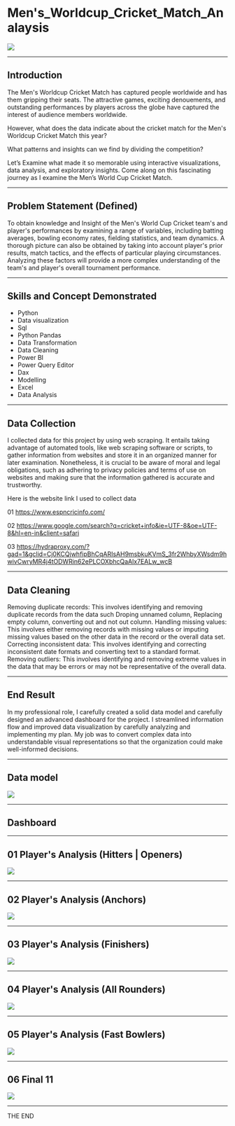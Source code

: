 

# Men's_Worldcup_Cricket_Match_Analaysis
![](https://github.com/Danush-US/Mens_Cricket_Worldcup_Analysis/blob/main/men's%20cricket%20worldcup%20logo.jpg)


___

## Introduction
The Men's Worldcup Cricket Match has captured people worldwide and has them gripping their seats. The attractive games, exciting denouements, and outstanding performances by players across the globe have captured the interest of audience members worldwide. 

However, what does the data indicate about the cricket match for the Men's Worldcup Cricket Match this year? 

What patterns and insights can we find by dividing the competition?

Let’s Examine what made it so memorable using interactive visualizations, data analysis, and exploratory insights. Come along on this fascinating journey as I examine the Men’s World Cup Cricket Match.

___
## Problem Statement (Defined)

To  obtain knowledge and Insight of the Men's World Cup Cricket team's and player's performances by examining a range of variables, including batting averages, bowling economy rates, fielding statistics, and team dynamics. A thorough picture can also be obtained by taking into account player's prior results, match tactics, and the effects of particular playing circumstances. Analyzing these factors will provide a more complex understanding of the team's and player's overall tournament performance.

___
 ## Skills and Concept Demonstrated
  - Python 
  - Data visualization
  - Sql
  - Python Pandas
  - Data Transformation
  - Data Cleaning
  - Power BI
  - Power Query Editor
  - Dax
  - Modelling
  - Excel
  - Data Analysis
  ____

  ## Data Collection
  I collected data for this project by using web scraping. It entails taking advantage of automated tools, like web scraping software or scripts, to gather information from websites and store it in an organized manner for later examination. Nonetheless, it is crucial to be aware of moral and legal obligations, such as adhering to privacy policies and terms of use on websites and making sure that the information gathered is accurate and trustworthy.

  Here is the website link I used to collect data

  01  https://www.espncricinfo.com/
  
  02 https://www.google.com/search?q=cricket+info&ie=UTF-8&oe=UTF-8&hl=en-in&client=safari

  03 https://hydraproxy.com/?gad=1&gclid=Cj0KCQjwhfipBhCqARIsAH9msbkuKVmS_3fr2WhbyXWsdm9hwivCwryMR4j4tODWRin62ePLCOXbhcQaAlx7EALw_wcB
___
  ## Data Cleaning
Removing duplicate records: This involves identifying and removing duplicate records from the data such Droping unnamed column, Replacing empty column, converting out and not out column. 
Handling missing values: This involves either removing records with missing values or imputing missing values based on the other data in the record or the overall data set.
Correcting inconsistent data: This involves identifying and correcting inconsistent date formats and converting text to a standard format.
Removing outliers: This involves identifying and removing extreme values in the data that may be errors or may not be representative of the overall data.
___
  ## End Result

  In my professional role, I carefully created a solid data model and carefully designed an advanced dashboard for the project. I streamlined information flow and improved data visualization by carefully analyzing and implementing my plan. My job was to convert complex data into understandable visual representations so that the organization could make well-informed decisions. 
  ___
  
  ## Data model
  ![](https://github.com/Danush-US/Mens_Cricket_Worldcup_Analysis/blob/main/Model%20view.png)
  ___

  ## Dashboard
___
  ## 01 Player's Analysis (Hitters | Openers)
  ![](https://github.com/Danush-US/Mens_Cricket_Worldcup_Analysis/blob/main/01_Opener's%20Dashboard.IMG.png)
___
  ## 02  Player's Analysis (Anchors)
  ![](https://github.com/Danush-US/Mens_Cricket_Worldcup_Analysis/blob/main/02_Anchor's%20Dashboard.IMG.png)
___
   ## 03  Player's Analysis (Finishers)
   ![](https://github.com/Danush-US/Mens_Cricket_Worldcup_Analysis/blob/main/03_Finisher's%20Dashboard.IMG.png)
___
  ## 04  Player's Analysis (All Rounders)
  ![](https://github.com/Danush-US/Mens_Cricket_Worldcup_Analysis/blob/main/04_All%20Roundre's%20Dashboard.IMG.png)
___
  ## 05  Player's Analysis (Fast Bowlers)
  ![](https://github.com/Danush-US/Mens_Cricket_Worldcup_Analysis/blob/main/05_Fast%20Bowler's%20Dashboard.IMG.png)
___
  ## 06  Final 11
  ![](https://github.com/Danush-US/Mens_Cricket_Worldcup_Analysis/blob/main/06%20%20(Final%2011)%20Dashboard.IMG.png)
___

THE END
